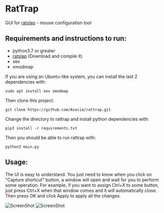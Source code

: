 # RatTrap
GUI for [ratslap](https://gitlab.com/krayon/ratslap) - mouse configuration tool

## Requirements and instructions to run:
 - python3.7 or greater
 - [ratslap](https://gitlab.com/krayon/ratslap) (Download and compile it)
 - xev 
 - xmodmap


If you are using an Ubuntu-like system, you can install the last 2 dependencies with:
```
sudo apt install xev xmodmap
```

Then clone this project:
```
git clone https://github.com/Asocia/rattrap.git
```
Change the directory to rattrap and install python dependencies with:
```
pip3 install -r requirements.txt
```
Then you should be able to run rattrap with:
```
python3 main.py
```

## Usage:

The UI is easy to understand. You just need to know when you click on "Capture shortcut" button, a window will open and wait for you to perform some operation. For example, if you want to assign Ctrl+X to some button, just press Ctrl+X when that window comes and it will automatically close. Then press OK and click Apply to apply all the changes.

![ScreenShot](https://raw.github.com/Asocia/rattrap/master/images/screenshot.png)
![ScreenShot](https://raw.github.com/Asocia/rattrap/master/images/screenshot_command_editor.png)

